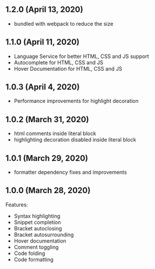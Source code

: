 ## 1.2.0 (April 13, 2020)
* bundled with webpack to reduce the size

## 1.1.0 (April 11, 2020)
* Language Service for better HTML, CSS and JS support
* Autocomplete for HTML, CSS and JS 
* Hover Documentation for HTML, CSS and JS 

## 1.0.3 (April 4, 2020)
* Performance improvements for highlight decoration

## 1.0.2 (March 31, 2020)
* html comments inside literal block
* highlighting decoration disabled inside literal block

## 1.0.1 (March 29, 2020)
* formatter dependency fixes and improvements

## 1.0.0 (March 28, 2020)

Features:
* Syntax highlighting
* Snippet completion
* Bracket autoclosing
* Bracket autosurrounding
* Hover documentation
* Comment toggling
* Code folding
* Code formatting

